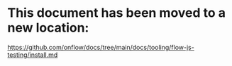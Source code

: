 # This document has been moved to a new location:

https://github.com/onflow/docs/tree/main/docs/tooling/flow-js-testing/install.md
